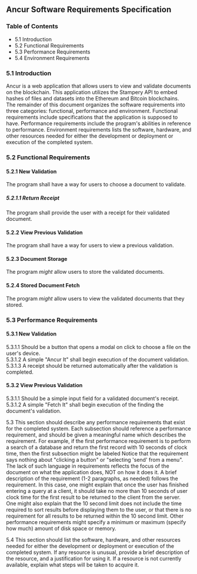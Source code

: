 ## Ancur Software Requirements Specification  

### Table of Contents
* 5.1 Introduction
* 5.2 Functional Requirements
* 5.3 Performance Requirements
* 5.4 Environment Requirements

### 5.1 Introduction  
Ancur is a web application that allows users to view and validate documents on the blockchain.
This application utilizes the Stampery API to embed hashes of files and datasets into the Ethereum and Bitcoin blockchains.   
The remainder of this document organizes the software requirements into three categories: functional, performance and environment. Functional requirements include specifications that the application is supposed to have. Performance requirements include the program's abilities in reference to performance. Environment requirements lists the software, hardware, and other resources needed for either the development or deployment or execution of the completed system.
<!-- INSERT high level UML DIAGRAM  of the system components-->

### 5.2 Functional Requirements    
#### 5.2.1 New Validation
The program shall have a way for users to choose a document to validate.  
##### 5.2.1.1 Return Receipt
The program shall provide the user with a receipt for their validated document.  
#### 5.2.2 View Previous Validation
The program shall have a way for users to view a previous validation.  
#### 5.2.3 Document Storage
The program *might* allow users to store the validated documents.  
#### 5.2.4 Stored Document Fetch
The program *might* allow users to view the validated documents that they stored.  

### 5.3 Performance Requirements  
#### 5.3.1 New Validation  
5.3.1.1 Should be a button that opens a modal on click to choose a file on the user's device.  
5.3.1.2 A simple "Ancur It" shall begin execution of the document validation.  
5.3.1.3 A receipt should be returned automatically after the validation is completed.  
#### 5.3.2 View Previous Validation  
5.3.1.1 Should be a simple input field for a validated document's receipt.  
5.3.1.2 A simple "Fetch It" shall begin execution of the finding the document's validation.  





5.3 This section should describe any performance requirements that exist for the completed system. Each subsection should reference a performance requirement, and should be given a meaningful name which describes the requirement. For example, if the first performance requirement is to perform a search of a database and return the first record with 10 seconds of clock time, then the first subsection might be labeled
Notice that the requirement says nothing about "clicking a button" or "selecting 'send' from a menu". The lack of such language in requirements reflects the focus of the document on what the application does, NOT on how it does it.
A brief description of the requirement (1-2 paragraphs, as needed) follows the requirement. In this case, one might explain that once the user has finished entering a query at a client, it should take no more than 10 seconds of user clock time for the first result to be returned to the client from the server. One might also explain that the 10 second limit does not include the time required to sort results before displaying them to the user, or that there is no requirement for all results to be returned within the 10 second limit. Other performance requirements might specify a minimum or maximum (specify how much) amount of disk space or memory.

5.4 This section should list the software, hardware, and other resources needed for either the development or deployment or execution of the completed system. If any resource is unusual, provide a brief description of the resource, and a justification for using it. If a resource is not currently available, explain what steps will be taken to acquire it.
